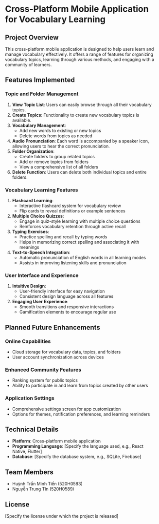 # Cross-Platform Mobile Application for Vocabulary Learning

## Project Overview
This cross-platform mobile application is designed to help users learn and manage vocabulary effectively. It offers a range of features for organizing vocabulary topics, learning through various methods, and engaging with a community of learners.

## Features Implemented

### Topic and Folder Management
1. **View Topic List**: Users can easily browse through all their vocabulary topics.
2. **Create Topics**: Functionality to create new vocabulary topics is available.
3. **Vocabulary Management**: 
   - Add new words to existing or new topics
   - Delete words from topics as needed
4. **Audio Pronunciation**: Each word is accompanied by a speaker icon, allowing users to hear the correct pronunciation.
5. **Folder Organization**:
   - Create folders to group related topics
   - Add or remove topics from folders
   - View a comprehensive list of all folders
6. **Delete Function**: Users can delete both individual topics and entire folders.

### Vocabulary Learning Features
1. **Flashcard Learning**:
   - Interactive flashcard system for vocabulary review
   - Flip cards to reveal definitions or example sentences
2. **Multiple Choice Quizzes**:
   - Engage in quiz-style learning with multiple choice questions
   - Reinforces vocabulary retention through active recall
3. **Typing Exercises**:
   - Practice spelling and recall by typing words
   - Helps in memorizing correct spelling and associating it with meanings
4. **Text-to-Speech Integration**:
   - Automatic pronunciation of English words in all learning modes
   - Assists in improving listening skills and pronunciation

### User Interface and Experience
1. **Intuitive Design**:
   - User-friendly interface for easy navigation
   - Consistent design language across all features
2. **Engaging User Experience**:
   - Smooth transitions and responsive interactions
   - Gamification elements to encourage regular use

## Planned Future Enhancements

### Online Capabilities
- Cloud storage for vocabulary data, topics, and folders
- User account synchronization across devices

### Enhanced Community Features
- Ranking system for public topics
- Ability to participate in and learn from topics created by other users

### Application Settings
- Comprehensive settings screen for app customization
- Options for themes, notification preferences, and learning reminders

## Technical Details
- **Platform**: Cross-platform mobile application
- **Programming Language**: [Specify the language used, e.g., React Native, Flutter]
- **Database**: [Specify the database system, e.g., SQLite, Firebase]

## Team Members
- Huỳnh Trần Minh Tiến (520H0583)
- Nguyễn Trung Tín (520H0589)

## License
[Specify the license under which the project is released]
